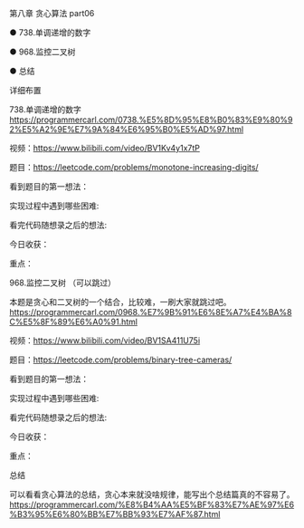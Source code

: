 第八章 贪心算法 part06
 

● 738.单调递增的数字 

● 968.监控二叉树 

● 总结 

 详细布置 

738.单调递增的数字 
https://programmercarl.com/0738.%E5%8D%95%E8%B0%83%E9%80%92%E5%A2%9E%E7%9A%84%E6%95%B0%E5%AD%97.html  

视频：https://www.bilibili.com/video/BV1Kv4y1x7tP

题目：https://leetcode.com/problems/monotone-increasing-digits/

看到题目的第一想法：

实现过程中遇到哪些困难: 

看完代码随想录之后的想法:

今日收获：

重点：

 968.监控二叉树 （可以跳过）

本题是贪心和二叉树的一个结合，比较难，一刷大家就跳过吧。 
https://programmercarl.com/0968.%E7%9B%91%E6%8E%A7%E4%BA%8C%E5%8F%89%E6%A0%91.html  
 
视频：https://www.bilibili.com/video/BV1SA411U75i

题目：https://leetcode.com/problems/binary-tree-cameras/

看到题目的第一想法：

实现过程中遇到哪些困难: 

看完代码随想录之后的想法:

今日收获：

重点：

 总结 

可以看看贪心算法的总结，贪心本来就没啥规律，能写出个总结篇真的不容易了。 
https://programmercarl.com/%E8%B4%AA%E5%BF%83%E7%AE%97%E6%B3%95%E6%80%BB%E7%BB%93%E7%AF%87.html 
